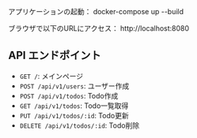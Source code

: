 アプリケーションの起動：
docker-compose up --build

ブラウザで以下のURLにアクセス：
http://localhost:8080

## API エンドポイント

- `GET /`: メインページ
- `POST /api/v1/users`: ユーザー作成
- `POST /api/v1/todos`: Todo作成
- `GET /api/v1/todos`: Todo一覧取得
- `PUT /api/v1/todos/:id`: Todo更新
- `DELETE /api/v1/todos/:id`: Todo削除
